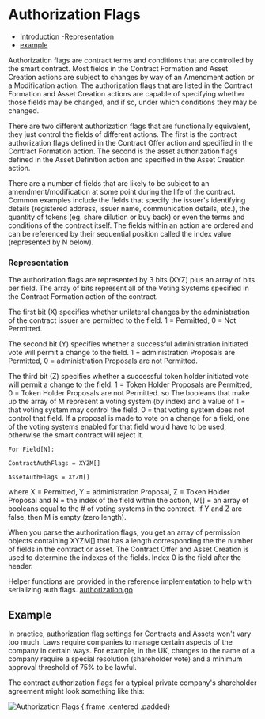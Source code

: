 # Authorization Flags

- [Introduction](#introduction)
	-[Representation](#representation)
- [example](#example)

<a name="introduction"></a>
Authorization flags are contract terms and conditions that are controlled by the smart contract. Most fields in the Contract Formation and Asset Creation actions are subject to changes by way of an Amendment action or a Modification action. The authorization flags that are listed in the Contract Formation and Asset Creation actions are capable of specifying whether those fields may be changed, and if so, under which conditions they may be changed.

There are two different authorization flags that are functionally equivalent, they just control the fields of different actions. The first is the contract authorization flags defined in the Contract Offer action and specified in the Contract Formation action. The second is the asset authorization flags defined in the Asset Definition action and specified in the Asset Creation action.

There are a number of fields that are likely to be subject to an amendment/modification at some point during the life of the contract. Common examples include the fields that specify the issuer's identifying details (registered address, issuer name, communication details, etc.), the quantity of tokens (eg. share dilution or buy back) or even the terms and conditions of the contract itself. The fields within an action are ordered and can be referenced by their sequential position called the index value (represented by N below).

<a name="representation"></a>
### Representation

The authorization flags are represented by 3 bits (XYZ) plus an array of bits per field. The array of bits represent all of the Voting Systems specified in the Contract Formation action of the contract.

The first bit (X) specifies whether unilateral changes by the administration of the contract issuer are permitted to the field. 1 = Permitted, 0 = Not Permitted.

The second bit (Y) specifies whether a successful administration initiated vote will permit a change to the field. 1 = administration Proposals are Permitted, 0 = administration Proposals are not Permitted.

The third bit (Z) specifies whether a successful token holder initiated vote will permit a change to the field. 1 = Token Holder Proposals are Permitted, 0 = Token Holder Proposals are not Permitted.
so 
The booleans that make up the array of M represent a voting system (by index) and a value of 1 = that voting system may control the field, 0 = that voting system does not control that field. If a proposal is made to vote on a change for a field, one of the voting systems enabled for that field would have to be used, otherwise the smart contract will reject it.

    For Field[N]:

    ContractAuthFlags = XYZM[]

    AssetAuthFlags = XYZM[]

where X = Permitted, Y = administration Proposal, Z = Token Holder Proposal and N = the index of the field within the action, M[] = an array of booleans equal to the # of voting systems in the contract. If Y and Z are false, then M is empty (zero length).

When you parse the authorization flags, you get an array of permission objects containing XYZM[] that has a length corresponding the the number of fields in the contract or asset. The Contract Offer and Asset Creation is used to determine the indexes of the fields. Index 0 is the field after the header.

Helper functions are provided in the reference implementation to help with serializing auth flags.
[authorization.go](https://github.com/tokenized/specification/blob/master/dist/golang/protocol/authorization.go)

<a name="example"></a>
## Example

In practice, authorization flag settings for Contracts and Assets won't vary too much. Laws require companies to manage certain aspects of the company in certain ways. For example, in the UK, changes to the name of a company require a special resolution (shareholder vote) and a minimum approval threshold of 75% to be lawful.

The contract authorization flags for a typical private company's shareholder agreement might look something like this:

![Authorization Flags](https://raw.githubusercontent.com/tokenized/docs/master/images/authorization-flags.svg?sanitize=true "Authorization Flags") {.frame .centered .padded}
